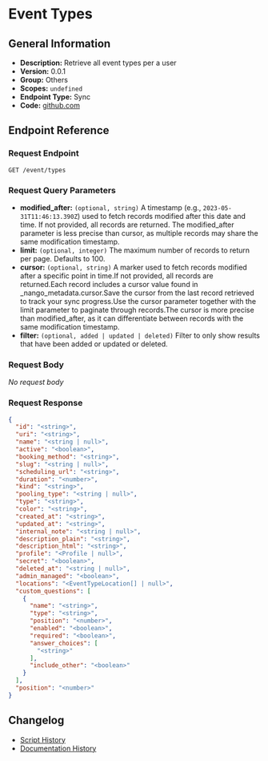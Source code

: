 <!-- BEGIN GENERATED CONTENT -->
# Event Types

## General Information

- **Description:** Retrieve all event types per a user
- **Version:** 0.0.1
- **Group:** Others
- **Scopes:** `undefined`
- **Endpoint Type:** Sync
- **Code:** [github.com](https://github.com/NangoHQ/integration-templates/tree/main/integrations/calendly/syncs/event-types.ts)


## Endpoint Reference

### Request Endpoint

`GET /event/types`

### Request Query Parameters

- **modified_after:** `(optional, string)` A timestamp (e.g., `2023-05-31T11:46:13.390Z`) used to fetch records modified after this date and time. If not provided, all records are returned. The modified_after parameter is less precise than cursor, as multiple records may share the same modification timestamp.
- **limit:** `(optional, integer)` The maximum number of records to return per page. Defaults to 100.
- **cursor:** `(optional, string)` A marker used to fetch records modified after a specific point in time.If not provided, all records are returned.Each record includes a cursor value found in _nango_metadata.cursor.Save the cursor from the last record retrieved to track your sync progress.Use the cursor parameter together with the limit parameter to paginate through records.The cursor is more precise than modified_after, as it can differentiate between records with the same modification timestamp.
- **filter:** `(optional, added | updated | deleted)` Filter to only show results that have been added or updated or deleted.

### Request Body

_No request body_

### Request Response

```json
{
  "id": "<string>",
  "uri": "<string>",
  "name": "<string | null>",
  "active": "<boolean>",
  "booking_method": "<string>",
  "slug": "<string | null>",
  "scheduling_url": "<string>",
  "duration": "<number>",
  "kind": "<string>",
  "pooling_type": "<string | null>",
  "type": "<string>",
  "color": "<string>",
  "created_at": "<string>",
  "updated_at": "<string>",
  "internal_note": "<string | null>",
  "description_plain": "<string>",
  "description_html": "<string>",
  "profile": "<Profile | null>",
  "secret": "<boolean>",
  "deleted_at": "<string | null>",
  "admin_managed": "<boolean>",
  "locations": "<EventTypeLocation[] | null>",
  "custom_questions": [
    {
      "name": "<string>",
      "type": "<string>",
      "position": "<number>",
      "enabled": "<boolean>",
      "required": "<boolean>",
      "answer_choices": [
        "<string>"
      ],
      "include_other": "<boolean>"
    }
  ],
  "position": "<number>"
}
```

## Changelog

- [Script History](https://github.com/NangoHQ/integration-templates/commits/main/integrations/calendly/syncs/event-types.ts)
- [Documentation History](https://github.com/NangoHQ/integration-templates/commits/main/integrations/calendly/syncs/event-types.md)

<!-- END  GENERATED CONTENT -->

